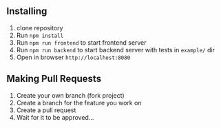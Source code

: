 ## Installing

1. clone repository
2. Run `npm install`
3. Run `npm run frontend` to start frontend server
4. Run `npm run backend` to start backend server with tests in `example/` dir
5. Open in browser `http://localhost:8080`

## Making Pull Requests

1. Create your own branch (fork project)
2. Create a branch for the feature you work on
3. Create a pull request
4. Wait for it to be approved...

